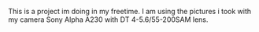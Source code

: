 This is a project im doing in my freetime. I am using the pictures i took with my camera Sony Alpha A230 with DT 4-5.6/55-200SAM lens.
